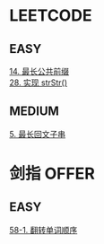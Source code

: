 # LEETCODE

## EASY

[14. 最长公共前缀](../leetcode/14.html)  
[28. 实现 strStr()](../leetcode/28.html)

## MEDIUM

[5. 最长回文子串](../leetcode/5.html)

# 剑指 OFFER

## EASY

[58-1. 翻转单词顺序](../offer/58-1.html)
